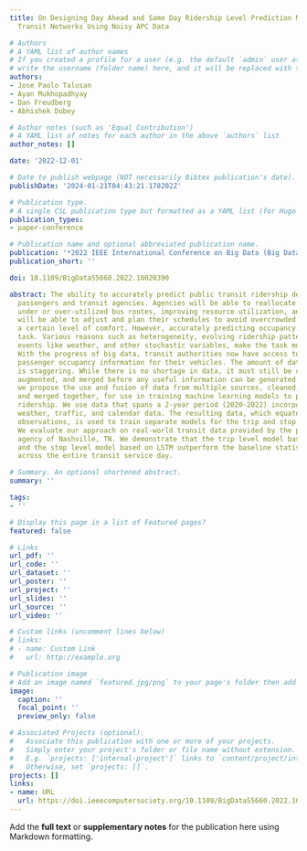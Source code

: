```yaml
---
title: On Designing Day Ahead and Same Day Ridership Level Prediction Models for City-Scale
  Transit Networks Using Noisy APC Data

# Authors
# A YAML list of author names
# If you created a profile for a user (e.g. the default `admin` user at `content/authors/admin/`), 
# write the username (folder name) here, and it will be replaced with their full name and linked to their profile.
authors:
- Jose Paolo Talusan
- Ayan Mukhopadhyay
- Dan Freudberg
- Abhishek Dubey

# Author notes (such as 'Equal Contribution')
# A YAML list of notes for each author in the above `authors` list
author_notes: []

date: '2022-12-01'

# Date to publish webpage (NOT necessarily Bibtex publication's date).
publishDate: '2024-01-21T04:43:21.178202Z'

# Publication type.
# A single CSL publication type but formatted as a YAML list (for Hugo requirements).
publication_types:
- paper-conference

# Publication name and optional abbreviated publication name.
publication: '*2022 IEEE International Conference on Big Data (Big Data)*'
publication_short: ''

doi: 10.1109/BigData55660.2022.10020390

abstract: The ability to accurately predict public transit ridership demand benefits
  passengers and transit agencies. Agencies will be able to reallocate buses to handle
  under or over-utilized bus routes, improving resource utilization, and passengers
  will be able to adjust and plan their schedules to avoid overcrowded buses and maintain
  a certain level of comfort. However, accurately predicting occupancy is a non-trivial
  task. Various reasons such as heterogeneity, evolving ridership patterns, exogenous
  events like weather, and other stochastic variables, make the task much more challenging.
  With the progress of big data, transit authorities now have access to real-time
  passenger occupancy information for their vehicles. The amount of data generated
  is staggering. While there is no shortage in data, it must still be cleaned, processed,
  augmented, and merged before any useful information can be generated. In this paper,
  we propose the use and fusion of data from multiple sources, cleaned, processed,
  and merged together, for use in training machine learning models to predict transit
  ridership. We use data that spans a 2-year period (2020-2022) incorporating transit,
  weather, traffic, and calendar data. The resulting data, which equates to 17 million
  observations, is used to train separate models for the trip and stop level prediction.
  We evaluate our approach on real-world transit data provided by the public transit
  agency of Nashville, TN. We demonstrate that the trip level model based on Xgboost
  and the stop level model based on LSTM outperform the baseline statistical model
  across the entire transit service day.

# Summary. An optional shortened abstract.
summary: ''

tags:
- ''

# Display this page in a list of Featured pages?
featured: false

# Links
url_pdf: ''
url_code: ''
url_dataset: ''
url_poster: ''
url_project: ''
url_slides: ''
url_source: ''
url_video: ''

# Custom links (uncomment lines below)
# links:
# - name: Custom Link
#   url: http://example.org

# Publication image
# Add an image named `featured.jpg/png` to your page's folder then add a caption below.
image:
  caption: ''
  focal_point: ''
  preview_only: false

# Associated Projects (optional).
#   Associate this publication with one or more of your projects.
#   Simply enter your project's folder or file name without extension.
#   E.g. `projects: ['internal-project']` links to `content/project/internal-project/index.md`.
#   Otherwise, set `projects: []`.
projects: []
links:
- name: URL
  url: https://doi.ieeecomputersociety.org/10.1109/BigData55660.2022.10020390
---
```


Add the **full text** or **supplementary notes** for the publication here using Markdown formatting.
